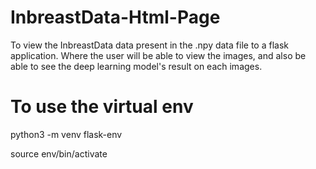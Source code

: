 # InbreastData-Html-Page
To view the InbreastData data present in the .npy data file to a flask application. Where the user will be able to view the images, and also be able to see the deep learning model's result on each images.

# To use the virtual env

python3 -m venv flask-env

source env/bin/activate      
